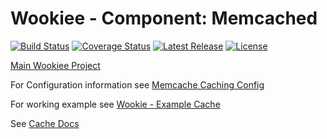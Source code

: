 # Wookiee - Component: Memcached

[![Build Status](https://travis-ci.org/Webtrends/wookiee-cache-memcache.svg?branch=master)](https://travis-ci.org/Webtrends/wookiee-cache-memcache) [![Coverage Status](https://coveralls.io/repos/Webtrends/wookiee-cache-memcache/badge.svg?branch=master&service=github)](https://coveralls.io/github/Webtrends/wookiee-cache-memcache?branch=master) [![Latest Release](https://img.shields.io/github/release/webtrends/wookiee-cache-memcache.svg)](https://github.com/Webtrends/wookiee-cache-memcache/releases) [![License](http://img.shields.io/:license-Apache%202-red.svg)](http://www.apache.org/licenses/LICENSE-2.0.txt)

[Main Wookiee Project](https://github.com/Webtrends/wookiee)

For Configuration information see [Memcache Caching Config](docs/config.md)

For working example see [Wookie - Example Cache](example-caching)

See [Cache Docs](../wookiee-cache/README.md)
